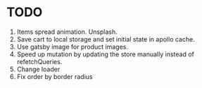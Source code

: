 # TODO

1. Items spread animation. Unsplash.
2. Save cart to local storage and set initial state in apollo cache.
3. Use gatsby image for product images.
4. Speed up mutation by updating the store manually instead of refetchQueries.
5. Change loader
6. Fix order by border radius

